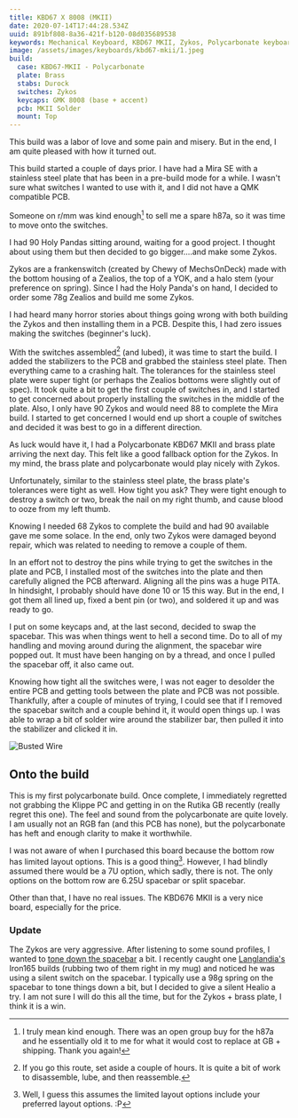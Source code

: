 ```yaml
---
title: KBD67 X 8008 (MKII)
date: 2020-07-14T17:44:28.534Z
uuid: 891bf808-8a36-421f-b120-08d035689538
keywords: Mechanical Keyboard, KBD67 MKII, Zykos, Polycarbonate keyboard
image: /assets/images/keyboards/kbd67-mkii/1.jpeg
build:
  case: KBD67-MKII - Polycarbonate
  plate: Brass
  stabs: Durock
  switches: Zykos
  keycaps: GMK 8008 (base + accent)
  pcb: MKII Solder
  mount: Top
---
```


This build was a labor of love and some pain and misery. But in the end, I am quite pleased with how it turned out.

This build started a couple of days prior. I have had a Mira SE with a stainless steel plate that has been in a pre-build mode for a while. I wasn't sure what switches I wanted to use with it, and I did not have a QMK compatible PCB.

Someone on r/mm was kind enough[^kind] to sell me a spare h87a, so it was time to move onto the switches.

I had 90 Holy Pandas sitting around, waiting for a good project. I thought about using them but then decided to go bigger....and make some Zykos.

Zykos are a frankenswitch (created by Chewy of MechsOnDeck) made with the bottom housing of a Zealios, the top of a YOK, and a halo stem (your preference on spring). Since I had the Holy Panda's on hand, I decided to order some 78g Zealios and build me some Zykos.

I had heard many horror stories about things going wrong with both building the Zykos and then installing them in a PCB. Despite this, I had zero issues making the switches (beginner's luck).

With the switches assembled[^ahhh] (and lubed), it was time to start the build. I added the stabilizers to the PCB and grabbed the stainless steel plate. Then everything came to a crashing halt. The tolerances for the stainless steel plate were super tight (or perhaps the Zealios bottoms were slightly out of spec). It took quite a bit to get the first couple of switches in, and I started to get concerned about properly installing the switches in the middle of the plate. Also, I only have 90 Zykos and would need 88 to complete the Mira build. I started to get concerned I would end up short a couple of switches and decided it was best to go in a different direction.

As luck would have it, I had a Polycarbonate KBD67 MKII and brass plate arriving the next day. This felt like a good fallback option for the Zykos. In my mind, the brass plate and polycarbonate would play nicely with Zykos.

Unfortunately, similar to the stainless steel plate, the brass plate's tolerances were tight as well. How tight you ask? They were tight enough to destroy a switch or two, break the nail on my right thumb, and cause blood to ooze from my left thumb.

Knowing I needed 68 Zykos to complete the build and had 90 available gave me some solace. In the end, only two Zykos were damaged beyond repair, which was related to needing to remove a couple of them.

In an effort not to destroy the pins while trying to get the switches in the plate and PCB, I installed most of the switches into the plate and then carefully aligned the PCB afterward. Aligning all the pins was a huge PITA. In hindsight, I probably should have done 10 or 15 this way. But in the end, I got them all lined up, fixed a bent pin (or two), and soldered it up and was ready to go.

I put on some keycaps and, at the last second, decided to swap the spacebar. This was when things went to hell a second time. Do to all of my handling and moving around during the alignment, the spacebar wire popped out. It must have been hanging on by a thread, and once I pulled the spacebar off, it also came out.

Knowing how tight all the switches were, I was not eager to desolder the entire PCB and getting tools between the plate and PCB was not possible. Thankfully, after a couple of minutes of trying, I could see that if I removed the spacebar switch and a couple behind it, it would open things up. I was able to wrap a bit of solder wire around the stabilizer bar, then pulled it into the stabilizer and clicked it in.

![Busted Wire](/assets/images/keyboards/kbd67-mkii/wire.jpeg)

## Onto the build

This is my first polycarbonate build. Once complete, I immediately regretted not grabbing the Klippe PC and getting in on the Rutika GB recently (really regret this one). The feel and sound from the polycarbonate are quite lovely. I am usually not an RGB fan (and this PCB has none), but the polycarbonate has heft and enough clarity to make it worthwhile.

I was not aware of when I purchased this board because the bottom row has limited layout options. This is a good thing[^well]. However, I had blindly assumed there would be a 7U option, which sadly, there is not. The only options on the bottom row are 6.25U spacebar or split spacebar.

Other than that, I have no real issues. The KBD676 MKII is a very nice board, especially for the price.

### Update

The Zykos are very aggressive. After listening to some sound profiles, I wanted to [tone down the spacebar](https://youtu.be/MMyvfpUWymw) a bit. I recently caught one [Langlandia's](https://www.twitch.tv/langelandia) Iron165 builds (rubbing two of them right in my mug) and noticed he was using a silent switch on the spacebar. I typically use a 98g spring on the spacebar to tone things down a bit, but I decided to give a silent Healio a try. I am not sure I will do this all the time, but for the Zykos + brass plate, I think it is a win.

[^kind]: I truly mean kind enough. There was an open group buy for the h87a and he essentially old it to me for what it would cost to replace at GB + shipping. Thank you again!
[^ahhh]: If you go this route, set aside a couple of hours. It is quite a bit of work to disassemble, lube, and then reassemble.
[^well]: Well, I guess this assumes the limited layout options include your preferred layout options. :P
